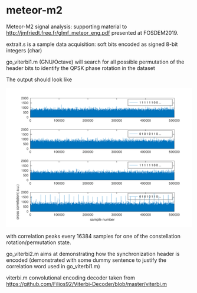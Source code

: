 # meteor-m2
Meteor-M2 signal analysis: supporting material to http://jmfriedt.free.fr/glmf_meteor_eng.pdf presented at FOSDEM2019.

extrait.s is a sample data acquisition: soft bits encoded as signed 8-bit integers (char)

go_viterbi1.m (GNU/Octave) will search for all possible permutation of the header bits to identify the QPSK phase rotation in the dataset

The output should look like

<img src="go_viterbi1_output.png">

with correlation peaks every 16384 samples for one of the constellation 
rotation/permutation state.

go_viterbi2.m aims at demonstrating how the synchronization header is encoded (demonstrated with some dummy sentence to justify the correlation word used in go_viterbi1.m)

viterbi.m convolutional encoding decoder taken from https://github.com/Filios92/Viterbi-Decoder/blob/master/viterbi.m
